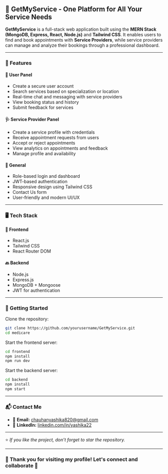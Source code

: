 ## 🏥 GetMyService - One Platform for All Your Service Needs

**GetMyService** is a full-stack web application built using the **MERN Stack (MongoDB, Express, React, Node.js)** and **Tailwind CSS**.
It enables users to find and book appointments with **Service Providers**, while service providers can manage and analyze their bookings through a professional dashboard.

---

### 🌟 Features

#### 👤 User Panel

* Create a secure user account
* Search services based on specialization or location
* Real-time chat and messaging with service providers
* View booking status and history
* Submit feedback for services

#### 🩺 Service Provider Panel

* Create a service profile with credentials
* Receive appointment requests from users
* Accept or reject appointments
* View analytics on appointments and feedback
* Manage profile and availability

#### 🔧 General

* Role-based login and dashboard
* JWT-based authentication
* Responsive design using Tailwind CSS
* Contact Us form
* User-friendly and modern UI/UX

---

### 🖥️ Tech Stack

#### 🧩 Frontend

* React.js
* Tailwind CSS
* React Router DOM

#### 🔙 Backend

* Node.js
* Express.js
* MongoDB + Mongoose
* JWT for authentication

---

### 🚀 Getting Started

Clone the repository:

```bash
git clone https://github.com/yourusername/GetMyService.git
cd medicare
```

Start the frontend server:

```bash
cd frontend
npm install
npm run dev
```

Start the backend server:

```bash
cd backend
npm install
npm start
```

---

### 📬 Contact Me

* 📧 **Email:** [chauhanyashika820@gmail.com](mailto:chauhanyashika820@gmail.com)
* 🔗 **LinkedIn:** [linkedin.com/in/yashika22](https://www.linkedin.com/in/yashika22)

---

⭐ *If you like the project, don’t forget to star the repository.*

---

### 💬 Thank you for visiting my profile! Let's connect and collaborate 🤝
